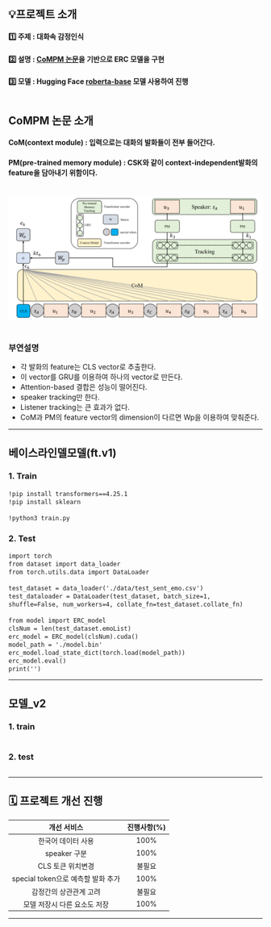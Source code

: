 
## 💡프로젝트 소개

#### 1️⃣ 주제 : 대화속 감정인식<br>
#### 2️⃣ 설명 : [CoMPM 논문](https://arxiv.org/pdf/2108.11626v3.pdf)을 기반으로 ERC 모델을 구현<br> 
#### 3️⃣ 모델 : Hugging Face [roberta-base](https://huggingface.co/roberta-base) 모델 사용하여 진행<br><br>

## CoMPM 논문 소개
#### CoM(context module) : 입력으로는 대화의 발화들이 전부 들어간다.
#### PM(pre-trained memory module) : CSK와 같이 context-independent발화의 feature을 담아내기 위함이다. <br><br>

![](img/ComPM.png)
<Br><br>
### 부연설명
- 각 발화의 feature는 CLS vector로 추출한다. 
- 이 vector를 GRU를 이용하여 하나의 vector로 만든다.
- Attention-based 결합은 성능이 떨어진다.
- speaker tracking만 한다.
- Listener tracking는 큰 효과가 없다.
- CoM과 PM의 feature vector의 dimension이 다르면 Wp을 이용하여 맞춰준다.

---
## 베이스라인델모델(ft.v1)
### 1. Train 

```
!pip install transformers==4.25.1
!pip install sklearn

!python3 train.py
```

### 2. Test
```
import torch
from dataset import data_loader
from torch.utils.data import DataLoader

test_dataset = data_loader('./data/test_sent_emo.csv')
test_dataloader = DataLoader(test_dataset, batch_size=1, shuffle=False, num_workers=4, collate_fn=test_dataset.collate_fn)

from model import ERC_model
clsNum = len(test_dataset.emoList)
erc_model = ERC_model(clsNum).cuda()
model_path = './model.bin'
erc_model.load_state_dict(torch.load(model_path))
erc_model.eval()
print('')
```

---
## 모델_v2

### 1. train

```
```
### 2. test
```
```


---
## 🗓️ 프로젝트 개선 진행

|개선 서비스|진행사항(%)|
|:----------:|:------:|
|한국어 데이터 사용|100%|
|speaker 구분|100%|
|CLS 토큰 위치변경 |불필요|
|special token으로 예측할 발화 추가|100%|
|감정간의 상관관계 고려|불필요|
|모델 저장시 다른 요소도 저장|100%|



---
